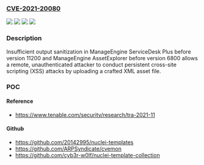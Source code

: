 ### [CVE-2021-20080](https://cve.mitre.org/cgi-bin/cvename.cgi?name=CVE-2021-20080)
![](https://img.shields.io/static/v1?label=Product&message=ManageEngine%20AssetExplorer&color=blue)
![](https://img.shields.io/static/v1?label=Product&message=ManageEngine%20ServiceDesk%20Plus&color=blue)
![](https://img.shields.io/static/v1?label=Version&message=n%2Fa&color=blue)
![](https://img.shields.io/static/v1?label=Vulnerability&message=Unauthenticated%20Stored%20Cross-site%20Scripting%20(XSS)&color=brighgreen)

### Description

Insufficient output sanitization in ManageEngine ServiceDesk Plus before version 11200 and ManageEngine AssetExplorer before version 6800 allows a remote, unauthenticated attacker to conduct persistent cross-site scripting (XSS) attacks by uploading a crafted XML asset file.

### POC

#### Reference
- https://www.tenable.com/security/research/tra-2021-11

#### Github
- https://github.com/20142995/nuclei-templates
- https://github.com/ARPSyndicate/cvemon
- https://github.com/cyb3r-w0lf/nuclei-template-collection

